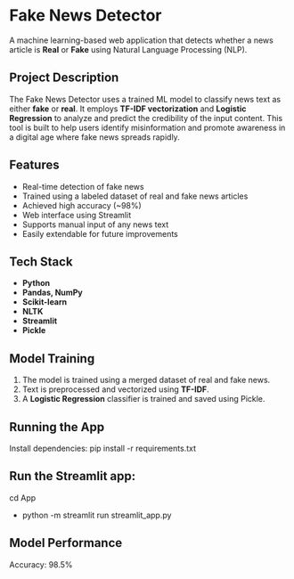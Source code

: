 # Fake News Detector

A machine learning-based web application that detects whether a news article is **Real** or **Fake** using Natural Language Processing (NLP).

## Project Description

The Fake News Detector uses a trained ML model to classify news text as either **fake** or **real**. It employs **TF-IDF vectorization** and **Logistic Regression** to analyze and predict the credibility of the input content.
This tool is built to help users identify misinformation and promote awareness in a digital age where fake news spreads rapidly.

## Features
-  Real-time detection of fake news
-  Trained using a labeled dataset of real and fake news articles
-  Achieved high accuracy (~98%)
-  Web interface using Streamlit
-  Supports manual input of any news text
-  Easily extendable for future improvements

## Tech Stack
- **Python**
- **Pandas, NumPy**
- **Scikit-learn**
- **NLTK**
- **Streamlit**
- **Pickle**

## Model Training
1. The model is trained using a merged dataset of real and fake news.
2. Text is preprocessed and vectorized using **TF-IDF**.
3. A **Logistic Regression** classifier is trained and saved using Pickle.

## Running the App
Install dependencies:
pip install -r requirements.txt

## Run the Streamlit app:
cd App 
- python -m streamlit run streamlit_app.py

## Model Performance
Accuracy: 98.5%
